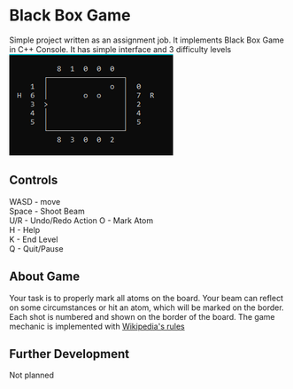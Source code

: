 # Black Box Game
Simple project written as an assignment job. It implements Black Box Game in C++ Console. It has simple interface and 3 difficulty levels  
![Game's screenshot](screen.png)
## Controls
WASD - move  
Space - Shoot Beam  
U/R - Undo/Redo Action
O - Mark Atom  
H - Help  
K - End Level  
Q - Quit/Pause  
## About Game
Your task is to properly mark all atoms on the board. Your beam can reflect on some circumstances or hit an atom, which will be marked on the border.  
Each shot is numbered and shown on the border of the board. The game mechanic is implemented with [Wikipedia's rules](https://en.wikipedia.org/wiki/Black_Box_(game))  
## Further Development
Not planned



